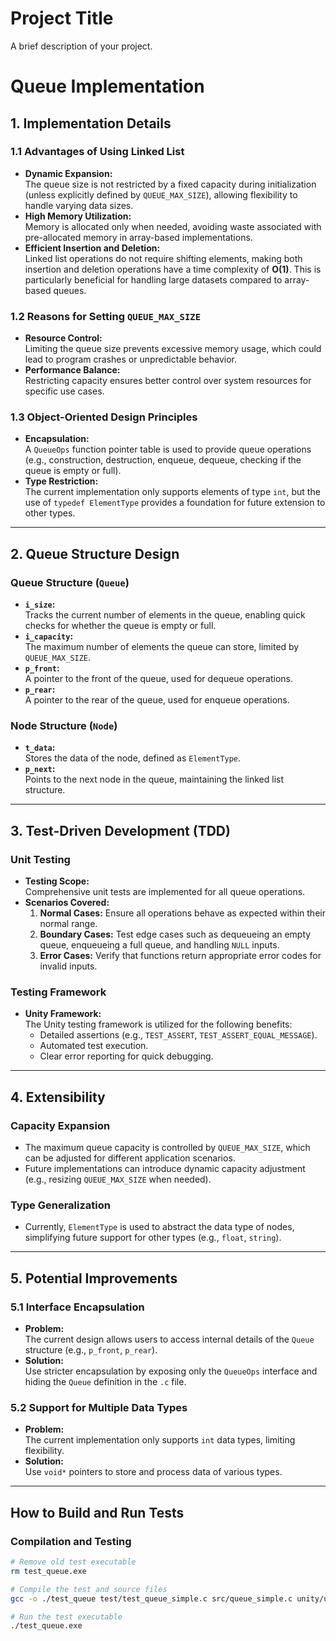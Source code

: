 # Project Title
A brief description of your project.

# Queue Implementation

## 1. Implementation Details

### 1.1 Advantages of Using Linked List
- **Dynamic Expansion:**  
  The queue size is not restricted by a fixed capacity during initialization (unless explicitly defined by `QUEUE_MAX_SIZE`), allowing flexibility to handle varying data sizes.
- **High Memory Utilization:**  
  Memory is allocated only when needed, avoiding waste associated with pre-allocated memory in array-based implementations.
- **Efficient Insertion and Deletion:**  
  Linked list operations do not require shifting elements, making both insertion and deletion operations have a time complexity of **O(1)**. This is particularly beneficial for handling large datasets compared to array-based queues.

### 1.2 Reasons for Setting `QUEUE_MAX_SIZE`
- **Resource Control:**  
  Limiting the queue size prevents excessive memory usage, which could lead to program crashes or unpredictable behavior.
- **Performance Balance:**  
  Restricting capacity ensures better control over system resources for specific use cases.

### 1.3 Object-Oriented Design Principles
- **Encapsulation:**  
  A `QueueOps` function pointer table is used to provide queue operations (e.g., construction, destruction, enqueue, dequeue, checking if the queue is empty or full).
- **Type Restriction:**  
  The current implementation only supports elements of type `int`, but the use of `typedef ElementType` provides a foundation for future extension to other types.

---

## 2. Queue Structure Design

### Queue Structure (`Queue`)
- **`i_size`:**  
  Tracks the current number of elements in the queue, enabling quick checks for whether the queue is empty or full.
- **`i_capacity`:**  
  The maximum number of elements the queue can store, limited by `QUEUE_MAX_SIZE`.
- **`p_front`:**  
  A pointer to the front of the queue, used for dequeue operations.
- **`p_rear`:**  
  A pointer to the rear of the queue, used for enqueue operations.

### Node Structure (`Node`)
- **`t_data`:**  
  Stores the data of the node, defined as `ElementType`.
- **`p_next`:**  
  Points to the next node in the queue, maintaining the linked list structure.

---

## 3. Test-Driven Development (TDD)

### Unit Testing
- **Testing Scope:**  
  Comprehensive unit tests are implemented for all queue operations.
- **Scenarios Covered:**  
  1. **Normal Cases:** Ensure all operations behave as expected within their normal range.  
  2. **Boundary Cases:** Test edge cases such as dequeueing an empty queue, enqueueing a full queue, and handling `NULL` inputs.  
  3. **Error Cases:** Verify that functions return appropriate error codes for invalid inputs.

### Testing Framework
- **Unity Framework:**  
  The Unity testing framework is utilized for the following benefits:
  - Detailed assertions (e.g., `TEST_ASSERT`, `TEST_ASSERT_EQUAL_MESSAGE`).
  - Automated test execution.
  - Clear error reporting for quick debugging.

---

## 4. Extensibility

### Capacity Expansion
- The maximum queue capacity is controlled by `QUEUE_MAX_SIZE`, which can be adjusted for different application scenarios.
- Future implementations can introduce dynamic capacity adjustment (e.g., resizing `QUEUE_MAX_SIZE` when needed).

### Type Generalization
- Currently, `ElementType` is used to abstract the data type of nodes, simplifying future support for other types (e.g., `float`, `string`).

---

## 5. Potential Improvements

### 5.1 Interface Encapsulation
- **Problem:**  
  The current design allows users to access internal details of the `Queue` structure (e.g., `p_front`, `p_rear`).
- **Solution:**  
  Use stricter encapsulation by exposing only the `QueueOps` interface and hiding the `Queue` definition in the `.c` file.

### 5.2 Support for Multiple Data Types
- **Problem:**  
  The current implementation only supports `int` data types, limiting flexibility.
- **Solution:**  
  Use `void*` pointers to store and process data of various types.

---

## How to Build and Run Tests

### Compilation and Testing
```bash
# Remove old test executable
rm test_queue.exe

# Compile the test and source files
gcc -o ./test_queue test/test_queue_simple.c src/queue_simple.c unity/unity.c -Iunity -Isrc

# Run the test executable
./test_queue.exe
